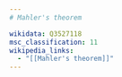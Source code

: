 ```yaml
---
# Mahler's theorem

wikidata: Q3527118
msc_classification: 11
wikipedia_links:
  - "[[Mahler's theorem]]"
---
```

